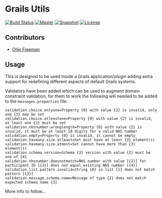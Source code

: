 # Grails Utils

[![Build Status](https://travis-ci.org/olliefreeman/grails-utils.svg?branch=develop)](https://travis-ci.org/olliefreeman/grails-utils)
[![Master](http://img.shields.io/badge/master-1.0-green.svg)](https://github.com/olliefreeman/grails-utils/tree/master)
[![Snapshot](http://img.shields.io/badge/current-1.1--SNAPSHOT-blue.svg)](https://github.com/olliefreeman/grails-utils/tree/develop)
[![License](http://img.shields.io/badge/license-Apache_License_v2-lightgrey.svg)](#copyright-and-license)


## Contributors
* [Ollie Freeman](https://github.com/olliefreeman)

## Usage

This is designed to be used inside a Grails application/plugin adding extra support for redefining different aspects of default
 Grails systems.

 Validators have been added which can be used to augment domain constraint validation, for them to work the following will
 needed to be added to the `messages.properties` file:

 ```
validation.choice.onlyone=Property {0} with value {2} is invalid, only one {3} may be set
validation.choice.atleastone=Property {0} with value {2} is invalid, at least one {3} must be set
validation.nhsnumber.wronglength=Property {0} with value {2} is invalid, it must be at least 10 digits for a valid NHS number
validation.empty=Property {0} is invalid, it cannot be empty
validation.hasmany.size.atleast=Set must have at least {3} element(s)
validation.hasmany.size.atmost=Set cannot have more than {3} element(s)
validation.schema.version=Schema {3} version with value {2} must be one of {4}
validation.nhsnumber.doesnotmatch=NHS number with value [{2}] for participant ID [{3}] does not equal existing NHS number [{4}]
validation.list.pattern.invalid=String {0} in list {1} does not match pattern [{3}]
validation.message.schema.name=Message of type {2} does not match expected schema name {3}
 ```

More info to follow...
